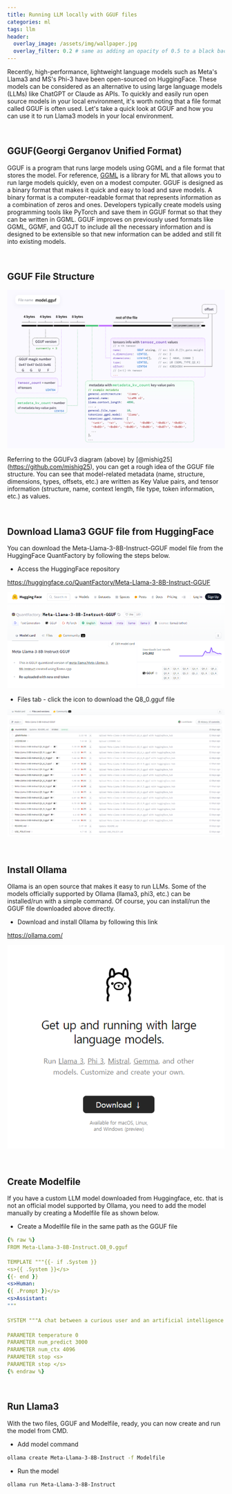 ```yaml
---
title: Running LLM locally with GGUF files
categories: ml
tags: llm
header:
  overlay_image: /assets/img/wallpaper.jpg
  overlay_filter: 0.2 # same as adding an opacity of 0.5 to a black background
---
```


Recently, high-performance, lightweight language models such as Meta's Llama3 and MS's Phi-3 have been open-sourced on HuggingFace. These models can be considered as an alternative to using large language models (LLMs) like ChatGPT or Claude as APIs. To quickly and easily run open source models in your local environment, it's worth noting that a file format called GGUF is often used. Let's take a quick look at GGUF and how you can use it to run Llama3 models in your local environment.

<br>

## GGUF(Georgi Gerganov Unified Format)

GGUF is a program that runs large models using GGML and a file format that stores the model. For reference, [GGML](https://ggml.ai/) is a library for ML that allows you to run large models quickly, even on a modest computer. GGUF is designed as a binary format that makes it quick and easy to load and save models. A binary format is a computer-readable format that represents information as a combination of zeros and ones. Developers typically create models using programming tools like PyTorch and save them in GGUF format so that they can be written in GGML. GGUF improves on previously used formats like GGML, GGMF, and GGJT to include all the necessary information and is designed to be extensible so that new information can be added and still fit into existing models.


<br>

## GGUF File Structure

![png](/assets/img/post_img/2024-04-28-gguf-llm/0.png)

Referring to the GGUFv3 diagram (above) by [@mishig25] (https://github.com/mishig25), you can get a rough idea of the GGUF file structure. You can see that model-related metadata (name, structure, dimensions, types, offsets, etc.) are written as Key Value pairs, and tensor information (structure, name, context length, file type, token information, etc.) as values.

<br>

## Download Llama3 GGUF file from HuggingFace

You can download the Meta-Llama-3-8B-Instruct-GGUF model file from the HuggingFace QuantFactory by following the steps below.

- Access the HuggingFace repository

https://huggingface.co/QuantFactory/Meta-Llama-3-8B-Instruct-GGUF

![png](/assets/img/post_img/2024-04-28-gguf-llm/1-en.png)

- Files tab - click the icon to download the Q8_0.gguf file

![png](/assets/img/post_img/2024-04-28-gguf-llm/2-en.png)

<br>

## Install Ollama

Ollama is an open source that makes it easy to run LLMs. Some of the models officially supported by Ollama (llama3, phi3, etc.) can be installed/run with a simple command. Of course, you can install/run the GGUF file downloaded above directly.

- Download and install Ollama by following this link

https://ollama.com/

![png](/assets/img/post_img/2024-04-28-gguf-llm/3.png)

<br>

## Create Modelfile

If you have a custom LLM model downloaded from Huggingface, etc. that is not an official model supported by Ollama, you need to add the model manually by creating a Modelfile file as shown below.

- Create a Modelfile file in the same path as the GGUF file

```yaml
{% raw %}
FROM Meta-Llama-3-8B-Instruct.Q8_0.gguf

TEMPLATE """{{- if .System }}
<s>{{ .System }}</s>
{{- end }}
<s>Human:
{{ .Prompt }}</s>
<s>Assistant:
"""

SYSTEM """A chat between a curious user and an artificial intelligence assistant. The assistant gives helpful, detailed, and polite answers to the user's questions."""

PARAMETER temperature 0
PARAMETER num_predict 3000
PARAMETER num_ctx 4096
PARAMETER stop <s>
PARAMETER stop </s>
{% endraw %}
```

<br>

## Run Llama3

With the two files, GGUF and Modelfile, ready, you can now create and run the model from CMD.

- Add model command

```bash
ollama create Meta-Llama-3-8B-Instruct -f Modelfile
```

- Run the model

```bash
ollama run Meta-Llama-3-8B-Instruct
```